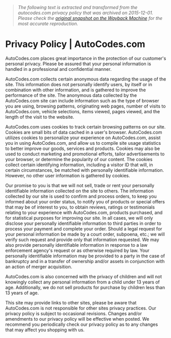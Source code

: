 > *The following text is extracted and transformed from the autocodes.com privacy policy that was archived on 2015-12-01. Please check the [original snapshot on the Wayback Machine](https://web.archive.org/web/20151201044038id_/http%3A//www.autocodes.com/about/privacy.php) for the most accurate reproduction.*

# Privacy Policy | AutoCodes.com

AutoCodes.com places great importance in the protection of our customer's personal privacy. Please be assured that your personal information is handled in a professional and confidential manner. 

AutoCodes.com collects certain anonymous data regarding the usage of the site. This information does not personally identify users, by itself or in combination with other information, and is gathered to improve the performance of the site. The anonymous data collected by the AutoCodes.com site can include information such as the type of browser you are using, browsing patterns, originating web pages, number of visits to AutoCodes.com, vehicle selections, items viewed, pages viewed, and the length of the visit to the website. 

AutoCodes.com uses cookies to track certain browsing patterns on our site. Cookies are small bits of data cached in a user's browser. AutoCodes.com utilizes cookies to personalize your experience on AutoCodes.com, assist you in using AutoCodes.com, and allow us to compile site usage statistics to better improve our goods, services and products. Cookies may also be used to conduct marketing and promotional efforts, tailor advertisements to your browser, or determine the popularity of our content. The cookies collect certain identifying information, including a visitor ID that will, in certain circumstances, be matched with personally identifiable information. However, no other user information is gathered by cookies. 

Our promise to you is that we will not sell, trade or rent your personally identifiable information collected on the site to others. The information collected by our site is used to confirm and process orders, to keep you informed about your order status, to notify you of products or special offers that may be of interest to you, to obtain reviews, ratings or testimonials relating to your experience with AutoCodes.com, products purchased, and for statistical purposes for improving our site. In all cases, we will only disclose your personally identifiable information to third parties in order to process your payment and complete your order. Should a legal request for your personal information be made by a court order, subpoena, etc.; we will verify such request and provide only that information requested. We may also provide personally identifiable information in response to a law enforcement agency's request or as otherwise required by law. Your personally identifiable information may be provided to a party in the case of bankruptcy and in a transfer of ownership and/or assets in conjunction with an action of merger acquisition. 

AutoCodes.com is also concerned with the privacy of children and will not knowingly collect any personal information from a child under 13 years of age. Additionally, we do not sell products for purchase by children less than 13 years of age. 

This site may provide links to other sites, please be aware that AutoCodes.com is not responsible for other sites privacy practices. Our privacy policy is subject to occasional revisions. Changes and/or amendments to our privacy policy will be effective when posted. We recommend you periodically check our privacy policy as to any changes that may affect you shopping with us. 
